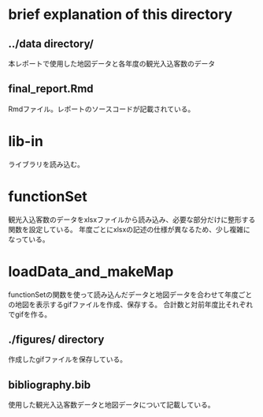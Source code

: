 # brief explanation of this directory

## ../data directory/
本レポートで使用した地図データと各年度の観光入込客数のデータ


## final_report.Rmd
Rmdファイル。レポートのソースコードが記載されている。

# lib-in
ライブラリを読み込む。

# functionSet
観光入込客数のデータをxlsxファイルから読み込み、必要な部分だけに整形する関数を設定している。
年度ごとにxlsxの記述の仕様が異なるため、少し複雑になっている。

# loadData_and_makeMap
functionSetの関数を使って読み込んだデータと地図データを合わせて年度ごとの地図を表示するgifファイルを作成、保存する。
合計数と対前年度比それぞれでgifを作る。


## ./figures/ directory
作成したgifファイルを保存している。


## bibliography.bib
使用した観光入込客数データと地図データについて記載している。
